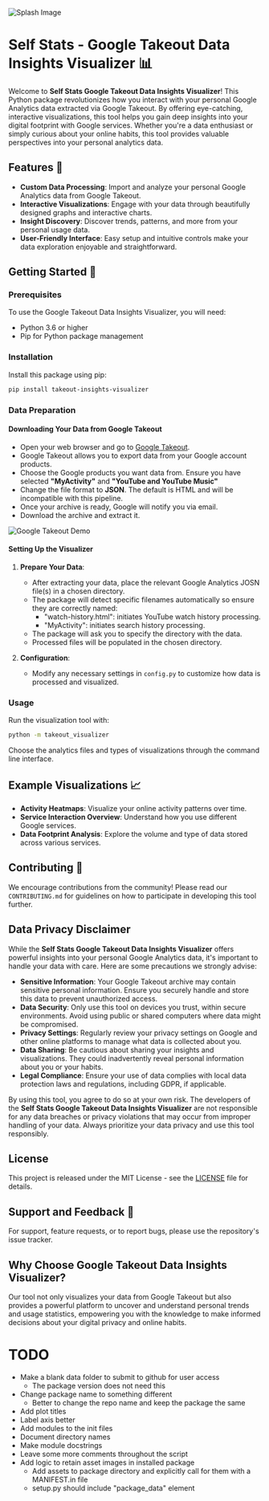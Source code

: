 ![Splash Image](images/splash.jpg)

# **Self Stats** - Google Takeout Data Insights Visualizer 📊

Welcome to **Self Stats Google Takeout Data Insights Visualizer**! This Python package revolutionizes how you interact with your personal Google Analytics data extracted via Google Takeout. By offering eye-catching, interactive visualizations, this tool helps you gain deep insights into your digital footprint with Google services. Whether you're a data enthusiast or simply curious about your online habits, this tool provides valuable perspectives into your personal analytics data.

## Features 🌟

- **Custom Data Processing**: Import and analyze your personal Google Analytics data from Google Takeout.
- **Interactive Visualizations**: Engage with your data through beautifully designed graphs and interactive charts.
- **Insight Discovery**: Discover trends, patterns, and more from your personal usage data.
- **User-Friendly Interface**: Easy setup and intuitive controls make your data exploration enjoyable and straightforward.

## Getting Started 🚀

### Prerequisites

To use the Google Takeout Data Insights Visualizer, you will need:

- Python 3.6 or higher
- Pip for Python package management

### Installation

Install this package using pip:

```bash
pip install takeout-insights-visualizer
```

### Data Preparation

#### Downloading Your Data from Google Takeout

- Open your web browser and go to [Google Takeout](https://takeout.google.com/).
- Google Takeout allows you to export data from your Google account products.
- Choose the Google products you want data from. Ensure you have selected **"MyActivity"** and **"YouTube and YouTube Music"**
- Change the file format to **JSON**. The default is HTML and will be incompatible with this pipeline.
- Once your archive is ready, Google will notify you via email.
- Download the archive and extract it.

![Google Takeout Demo](gifs/Google_Takeout_instructions.gif)

#### Setting Up the Visualizer

1. **Prepare Your Data**:

   - After extracting your data, place the relevant Google Analytics JOSN file(s) in a chosen directory.
   - The package will detect specific filenames automatically so ensure they are correctly named:
     - "watch-history.html": initiates YouTube watch history processing.
     - "MyActivity": initiates search history processing.
   - The package will ask you to specify the directory with the data.
   - Processed files will be populated in the chosen directory.

2. **Configuration**:
   - Modify any necessary settings in `config.py` to customize how data is processed and visualized.

### Usage

Run the visualization tool with:

```bash
python -m takeout_visualizer
```

Choose the analytics files and types of visualizations through the command line interface.

## Example Visualizations 📈

- **Activity Heatmaps**: Visualize your online activity patterns over time.
- **Service Interaction Overview**: Understand how you use different Google services.
- **Data Footprint Analysis**: Explore the volume and type of data stored across various services.

## Contributing 🤝

We encourage contributions from the community! Please read our `CONTRIBUTING.md` for guidelines on how to participate in developing this tool further.

## Data Privacy Disclaimer

While the **Self Stats Google Takeout Data Insights Visualizer** offers powerful insights into your personal Google Analytics data, it's important to handle your data with care. Here are some precautions we strongly advise:

- **Sensitive Information**: Your Google Takeout archive may contain sensitive personal information. Ensure you securely handle and store this data to prevent unauthorized access.
- **Data Security**: Only use this tool on devices you trust, within secure environments. Avoid using public or shared computers where data might be compromised.
- **Privacy Settings**: Regularly review your privacy settings on Google and other online platforms to manage what data is collected about you.
- **Data Sharing**: Be cautious about sharing your insights and visualizations. They could inadvertently reveal personal information about you or your habits.
- **Legal Compliance**: Ensure your use of data complies with local data protection laws and regulations, including GDPR, if applicable.

By using this tool, you agree to do so at your own risk. The developers of the **Self Stats Google Takeout Data Insights Visualizer** are not responsible for any data breaches or privacy violations that may occur from improper handling of your data. Always prioritize your data privacy and use this tool responsibly.

## License

This project is released under the MIT License - see the [LICENSE](LICENSE) file for details.

## Support and Feedback 📝

For support, feature requests, or to report bugs, please use the repository's issue tracker.

## Why Choose Google Takeout Data Insights Visualizer?

Our tool not only visualizes your data from Google Takeout but also provides a powerful platform to uncover and understand personal trends and usage statistics, empowering you with the knowledge to make informed decisions about your digital privacy and online habits.

# TODO

- Make a blank data folder to submit to github for user access
  - The package version does not need this
- Change package name to something different
  - Better to change the repo name and keep the package the same
- Add plot titles
- Label axis better
- Add modules to the init files
- Document directory names
- Make module docstrings
- Leave some more comments throughout the script
- Add logic to retain asset images in installed package
  - Add assets to package directory and explicitly call for them with a MANIFEST.in file
  - setup.py should include "package_data" element

